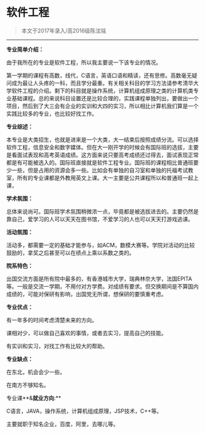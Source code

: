 
# 软件工程  

> 本文于2017年录入/高2016级陈泫铭  

****

**专业简单介绍：**

由于我所在的专业是软件工程，所以我主要说一下该专业的情况。

第一学期的课程有高数，线代，C语言，英语口语和精读，还有思修。高数毫无疑问成为最让人头疼的一科，而且学分最重。有关相关科目的学习方法请参考清华大学软件工程的介绍。剩下的科目就是操作系统，计算机组成原理之类的计算机类专业基础课程。总的来说科目设置还是比较合理的，实践课程单独列出，要做出一个项目，然后到了大三会有企业的实训和大四的实习，所以相比计算机我们算是一个实践比较多的专业，也比较好找工作。



**专业综述：**

本专业是大类招生，也就是进来是一个大类，大一结束后按照成绩分流。可以选择软件工程，信息安全和数字媒体。但在大一刚开学的时候会有国际班的选拔，主要是看面试表现和高考英语成绩。这方面来说只要高考成绩还过得去，面试表现正常都是有可能被选入的。国际班直接就是软件工程专业。国际班的课程相比普通班要少一些，但是占用的资源会多一些。比如会有单独的自习室和单独的托福考试教室，所有的专业课都是外教用英文上课。大一主要是公共课程所以和普通班一起上课，



**学术氛围：**

总体来说尚可。国际班学术氛围稍微浓一点，毕竟都是被选拔进去的。主要仍然是靠自己，爱学习的人可以天天在图书馆，不爱学习的人也可以天天打游戏逃课。



**活动氛围：**

活动多，都需要一定的基础才能参与，如ACM，数模大赛等。学院对活动的比较鼓励的，拿奖之后甚至可以在绩点上乘以系数之类的。



**院系特色：**

出国交流方面是所有院中最多的，有香港城市大学，瑞典林奈大学，法国EPITA等。一般是交流一学期，不用付对方学费。对成绩有要求。但交换期间是不算国内成绩的，可能对保研有影响，出国党无所谓，想保研的要慎重考虑。



**专业优点：**

有一年多的时间考虑清楚未来的方向。

课相对少，可以做自己喜欢的事情，或者去实习，提高自己的技能。

有实训和实习，对找工作有比较大的帮助。



**专业缺点：**

在东北，机会会少一些。

在南方不够知名。

专业课**&amp;**就业方向**:**

C语言，JAVA，操作系统，计算机组成原理，JSP技术，C++等。

主要就职于知名企业，百度，阿里，去哪儿等。


